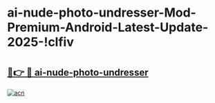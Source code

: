 # ai-nude-photo-undresser-Mod-Premium-Android-Latest-Update-2025-!clfiv

# <h2><a href="https://yj52qw.esa.edu.pl?title=ai-nude-photo-undresser&ref=clfiv">🔗👉 🔴 ai-nude-photo-undresser</a></h2>

[![acn](https://github.com/user-attachments/assets/0f9c940e-d8b0-45ae-aac7-cd30a18b3e1c)](https://yj52qw.esa.edu.pl?title=ai-nude-photo-undresser&ref=clfiv)

